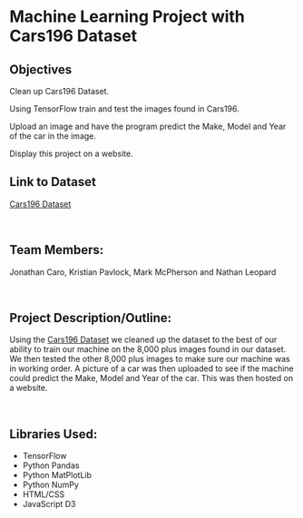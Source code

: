 <H1>Machine Learning Project with Cars196 Dataset</H1>

<H2>Objectives</H2>
<p>Clean up Cars196 Dataset.</p>
<p>Using TensorFlow train and test the images found in Cars196.</p>
<p>Upload an image and have the program predict the Make, Model and Year of the car in the image.</p>
<p>Display this project on a website.</p>

## Link to Dataset
[Cars196 Dataset](https://www.google.com)

<br>
<H2>Team Members:</H2>
	<p>Jonathan Caro, Kristian Pavlock, Mark McPherson and Nathan Leopard</p>

<br>

## Project Description/Outline: 
Using the [Cars196 Dataset](https://ai.stanford.edu/~jkrause/cars/car_dataset.html) we cleaned up the dataset to the best of our ability to train our machine on the 8,000 plus images found in our dataset. We then tested the other 8,000 plus images to make sure our machine was in working order. A picture of a car was then uploaded to see if the machine could predict the Make, Model and Year of the car. This was then hosted on a website.
	

<br>
<H2>Libraries Used:</H2>
	<ul>
        <li>TensorFlow</li>
        <li>Python Pandas</li>
        <li>Python MatPlotLib</li>
        <li>Python NumPy</li>
        <li>HTML/CSS</li>
        <li>JavaScript D3</li>
      </ul>
</br>

